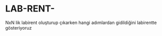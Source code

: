 # LAB-RENT-
NxN lik labirent oluşturup çıkarken hangi adımlardan gidildiğini labirentte gösteriyoruz
